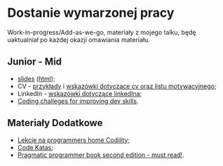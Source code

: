# Dostanie wymarzonej pracy

Work-in-progress/Add-as-we-go, materiały z mojego talku, będę uaktualniał po każdej okazji omawiania materiału.

## Junior - Mid

- [slides](slides/index.pdf) ([html](slides/));
- CV - [przykłady](cv/) i [wskazówki dotyczące cv oraz listu motywacyjnego](cv/wskazowki.md);
- LinkedIn - [wskazówki dotyczące linkedIna](linkedIn);
- [Coding challeges for improving dev skills](https://github.com/wojciech11/cracking_coding_challenges).

## Materiały Dodatkowe

- [Lekcje na programmers home Codility](https://app.codility.com/programmers/lessons/1-iterations/);
- [Code Katas](http://codekata.com);
- [Pragmatic programmer book second edition - must read!](https://www.amazon.com/Pragmatic-Programmer-journey-mastery-Anniversary-dp-0135957052/dp/0135957052).
